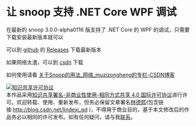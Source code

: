 
# 让 snoop 支持 .NET Core WPF 调试

在最新的 snoop 3.0.0-alpha0116 版支持了 .NET Core 的 WPF 的调试，只需要下载安装最新版本就可以

<!--more-->


<!-- CreateTime:4/18/2020 9:40:19 AM -->

<!-- 发布 -->

可以到 [github](https://github.com/snoopwpf/snoopwpf ) 的 [Releases](https://github.com/snoopwpf/snoopwpf/releases ) 下载最新版本

如果网络太渣，可以到 [csdn](https://download.csdn.net/download/lindexi_gd/12336414) 下载

如何使用请看 [关于Snoop的用法_网络_muzizongheng的专栏-CSDN博客](https://blog.csdn.net/muzizongheng/article/details/9364293 )





<a rel="license" href="http://creativecommons.org/licenses/by-nc-sa/4.0/"><img alt="知识共享许可协议" style="border-width:0" src="https://licensebuttons.net/l/by-nc-sa/4.0/88x31.png" /></a><br />本作品采用<a rel="license" href="http://creativecommons.org/licenses/by-nc-sa/4.0/">知识共享署名-非商业性使用-相同方式共享 4.0 国际许可协议</a>进行许可。欢迎转载、使用、重新发布，但务必保留文章署名[林德熙](http://blog.csdn.net/lindexi_gd)(包含链接:http://blog.csdn.net/lindexi_gd )，不得用于商业目的，基于本文修改后的作品务必以相同的许可发布。如有任何疑问，请与我[联系](mailto:lindexi_gd@163.com)。